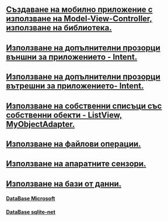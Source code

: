 ## [Създаване на мобилно приложение с използване на Model-View-Controller, използване на библиотека.](https://github.com/vakovsky/Android/blob/main/csAndroid/arch/Doc1.pdf)
##  [Използване на допълнителни прозорци външни за приложението - Intent.](https://github.com/vakovsky/Android/blob/main/csAndroid/arch/Doc1.pdf)
##  [Използване на допълнителни прозорци вътрешни за приложението- Intent.](https://github.com/vakovsky/Android/blob/main/csAndroid/arch/Doc1.pdf)
##  [Използване на собственни списъци със собственни обекти - ListView, MyObjectAdapter.](https://github.com/vakovsky/Android/blob/main/csAndroid/arch/Doc1.pdf)
##  [Използване на файлови операции.](https://github.com/vakovsky/Android/blob/main/csAndroid/arch/Doc1.pdf)
##  [Използване на апаратните сензори.](https://github.com/vakovsky/Android/blob/main/csAndroid/arch/Doc1.pdf)
##  [Използване на бази от данни.](https://github.com/vakovsky/Android/blob/main/csAndroid/arch/Doc1.pdf)
#### [DataBase Microsoft](https://learn.microsoft.com/en-us/xamarin/android/data-cloud/data-access/using-sqlite-orm)
#### [DataBase sqlite-net](https://github.com/praeclarum/sqlite-net)

